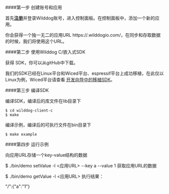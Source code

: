 ####第一步 创建账号和应用

首先[**注册**](https://www.wilddog.com/account/signup)并登录Wilddog账号，进入控制面板。在控制面板中，添加一个新的应用。

你会获得一个独一无二的应用URL https://<appId>.wilddogio.com/，在同步和存取数据的时候，我们将使用这个URL。

####第二步 使用Wilddog C/嵌入式SDK

获得 SDK，你可以从gitHub中下载。

我们的SDK已经在Linux平台和Wiced平台、espressif平台上成功移植，在此仅以Linux为例，Wiced平台请查看 [开发向导中的移植SDK](https://z.wilddog.com/device/guide/8)。

####第三步 编译SDK

编译SDK，编译后的库文件在lib目录下

	$ cd wilddog-client-c
	$ make 

编译示例，编译后的可执行文件在bin目录下

	$ make example

####第四步 运行示例

向应用URL存储一个key-value结构的数据

$ ./bin/demo setValue -l <应用URL> --key a --value 1 
获取应用URL的数据

$ ./bin/demo getValue -l <应用URL>
执行结果：

"/":{"a":"1"}
